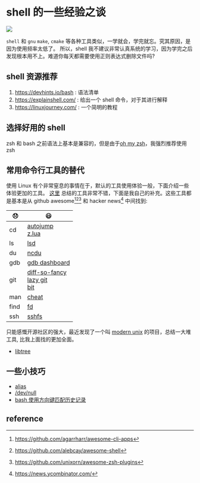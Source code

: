 # shell 的一些经验之谈

![](https://preview.redd.it/8a7tpszpdgj41.png?width=640&height=360&crop=smart&auto=webp&s=04e05726a9bb67ff47a8599101931409953859a0)

`shell` 和 `gnu` `make`, `cmake` 等各种工具类似，一学就会，学完就忘。究其原因，是因为使用频率太低了。
所以，shell 我不建议非常认真系统的学习，因为学完之后发现根本用不上。难道你每天都需要使用正则表达式删除文件吗?

## shell 资源推荐
1. https://devhints.io/bash  : 语法清单
2. https://explainshell.com/ : 给出一个 shell 命令，对于其进行解释
3. https://linuxjourney.com/ : 一个简明的教程

## 选择好用的 shell
zsh 和 bash 之前语法上基本是兼容的，但是由于[oh my zsh](https://github.com/ohmyzsh/ohmyzsh)，我强烈推荐使用 zsh

## 常用命令行工具的替代
使用 Linux 有个非常窒息的事情在于，默认的工具使用体验一般，下面介绍一些体验更加的工具。
[这里](https://css.csail.mit.edu/jitk/) 总结的工具非常不错，下面是我自己的补充。这些工具都是基本是从 github awesome[^1][^2][^3] 和 hacker news[^4] 中间找到:

| 😞   | 😃                                                                                                                                                                |
|------|-------------------------------------------------------------------------------------------------------------------------------------------------------------------|
| cd   | [autojump](https://github.com/wting/autojump) <br> [z.lua](https://github.com/skywind3000/z.lua)                                                                  |
| ls   | [lsd](https://github.com/Peltoche/lsd)                                                                                                                            |
| du   | [ncdu](https://dev.yorhel.nl/ncdu)                                                                                                                                |
| gdb  | [gdb dashboard](https://github.com/cyrus-and/gdb-dashboard)                                                                                                       |
| git  | [diff-so-fancy](https://github.com/so-fancy/diff-so-fancy) <br> [lazy git](https://github.com/jesseduffield/lazygit) <br> [bit](https://github.com/chriswalz/bit) |
| man  | [cheat](https://github.com/chubin/cheat.sh)                                                                                                                       |
| find | [fd](https://github.com/chinanf-boy/fd-zh)                                                                                                                        |
| ssh  | [sshfs](https://github.com/libfuse/sshfs)

只能感慨开源社区的强大，最近发现了一个叫 [modern unix](https://github.com/ibraheemdev/modern-unix) 的项目，总结一大堆工具, 比我上面找的更加全面。

- [libtree](https://github.com/ibraheemdev/modern-unix)

## 一些小技巧
- [alias](https://thorsten-hans.com/5-types-of-zsh-aliases)
- [/dev/null](https://www.putorius.net/introduction-to-dev-null.html)
- [bash 使用方向键匹配历史记录](https://askubuntu.com/questions/59846/bash-history-search-partial-up-arrow)

## reference
[^1]: https://github.com/agarrharr/awesome-cli-apps
[^2]: https://github.com/alebcay/awesome-shell
[^3]: https://github.com/unixorn/awesome-zsh-plugins
[^4]: https://news.ycombinator.com/
